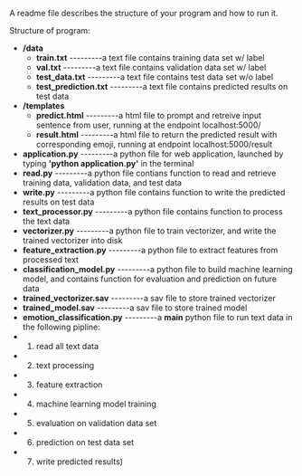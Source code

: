  A readme file describes the structure of your program and how to run it.
 
Structure of program:
 - **/data**
   - **train.txt**                        ---------a text file contains training data set w/ label
   - **val.txt**                          ---------a text file contains validation data set w/ label
   - **test_data.txt**                    ---------a text file contains test data set w/o label
   - **test_prediction.txt**              ---------a text file contains predicted results on test data
 - **/templates**
   - **predict.html**                     ---------a html file to prompt and retreive input sentence from user, running at the endpoint localhost:5000/     
   - **result.html**                      ---------a html file to return the predicted result with corresponding emoji, running at endpoint localhost:5000/result 
 - **application.py**                     ---------a python file for web application, launched by typing **'python application.py'** in the terminal
 - **read.py**                            ---------a python file contians function to read and retrieve training data, validation data, and test data
 - **write.py**                           ---------a python file contains function to write the predicted results on test data
 - **text_processor.py**                  ---------a python file contains function to process the text data
 - **vectorizer.py**                      ---------a python file to train vectorizer, and write the trained vectorizer into disk 
 - **feature_extraction.py**              ---------a python file to extract features from processed text
 - **classification_model.py**            ---------a python file to build machine learning model, and contains function for evaluation and prediction on future data 
 - **trained_vectorizer.sav**             ---------a sav file to store trained vectorizer
 - **trained_model.sav**                  ---------a sav file to store trained model
 - **emotion_classification.py**          ---------a **main** python file to run text data in the following pipline:
- 1. read all text data
- 2. text processing
- 3. feature extraction
- 4. machine learning model training
- 5. evaluation on validation data set
- 6. prediction on test data set
- 7. write predicted results)

